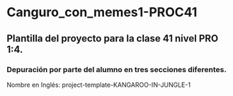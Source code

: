 # Canguro_con_memes1-PROC41
## Plantilla del proyecto para la clase 41 nivel PRO 1:4.
### Depuración por parte del alumno en tres secciones diferentes.

Nombre en Inglés: project-template-KANGAROO-IN-JUNGLE-1

